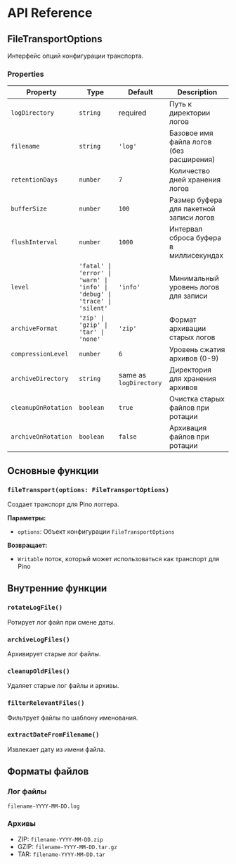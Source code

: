 # API Reference

## FileTransportOptions

Интерфейс опций конфигурации транспорта.

### Properties

| Property | Type | Default | Description |
|----------|------|---------|-------------|
| `logDirectory` | `string` | required | Путь к директории логов |
| `filename` | `string` | `'log'` | Базовое имя файла логов (без расширения) |
| `retentionDays` | `number` | `7` | Количество дней хранения логов |
| `bufferSize` | `number` | `100` | Размер буфера для пакетной записи логов |
| `flushInterval` | `number` | `1000` | Интервал сброса буфера в миллисекундах |
| `level` | `'fatal' \| 'error' \| 'warn' \| 'info' \| 'debug' \| 'trace' \| 'silent'` | `'info'` | Минимальный уровень логов для записи |
| `archiveFormat` | `'zip' \| 'gzip' \| 'tar' \| 'none'` | `'zip'` | Формат архивации старых логов |
| `compressionLevel` | `number` | `6` | Уровень сжатия архивов (0-9) |
| `archiveDirectory` | `string` | same as `logDirectory` | Директория для хранения архивов |
| `cleanupOnRotation` | `boolean` | `true` | Очистка старых файлов при ротации |
| `archiveOnRotation` | `boolean` | `false` | Архивация файлов при ротации |

## Основные функции

### `fileTransport(options: FileTransportOptions)`

Создает транспорт для Pino логгера.

**Параметры:**
- `options`: Объект конфигурации `FileTransportOptions`

**Возвращает:**
- `Writable` поток, который может использоваться как транспорт для Pino

## Внутренние функции

### `rotateLogFile()`

Ротирует лог файл при смене даты.

### `archiveLogFiles()`

Архивирует старые лог файлы.

### `cleanupOldFiles()`

Удаляет старые лог файлы и архивы.

### `filterRelevantFiles()`

Фильтрует файлы по шаблону именования.

### `extractDateFromFilename()`

Извлекает дату из имени файла.

## Форматы файлов

### Лог файлы
```
filename-YYYY-MM-DD.log
```

### Архивы
- ZIP: `filename-YYYY-MM-DD.zip`
- GZIP: `filename-YYYY-MM-DD.tar.gz`
- TAR: `filename-YYYY-MM-DD.tar`